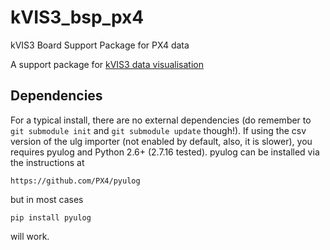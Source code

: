 # kVIS3_bsp_px4
kVIS3 Board Support Package for PX4 data

A support package for [kVIS3 data visualisation](https://github.com/flyingk/kVIS3)

## Dependencies
For a typical install, there are no external dependencies (do remember to `git submodule init` and `git submodule update` though!).
If using the csv version of the ulg importer (not enabled by default, also, it is slower), you requires pyulog and Python 2.6+ (2.7.16 tested).  pyulog can be installed via the instructions at 
```
https://github.com/PX4/pyulog
```
but in most cases
```
pip install pyulog
```
will work.


